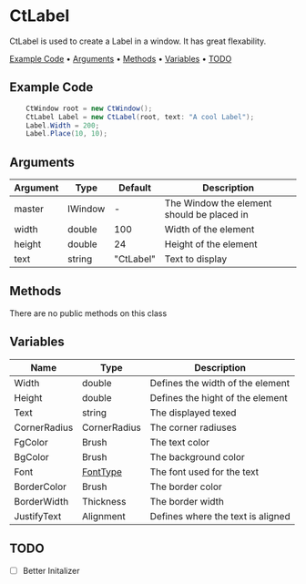 # CtLabel

CtLabel is used to create a Label in a window. It has great flexability.

<p align="left">
  <a href="#example-code">Example Code</a> •
  <a href="#arguments">Arguments</a> •
  <a href="#methods">Methods</a> •
  <a href="#variables">Variables</a> •
  <a href="#todo">TODO</a>
</p>

## Example Code

```csharp
    CtWindow root = new CtWindow();
    CtLabel Label = new CtLabel(root, text: "A cool Label");
    Label.Width = 200;
    Label.Place(10, 10);
```

## Arguments

| Argument | Type    | Default   | Description                                |
| -------- | ------- | --------- | ------------------------------------------ |
| master   | IWindow | -         | The Window the element should be placed in |
| width    | double  | 100       | Width of the element                       |
| height   | double  | 24        | Height of the element                      |
| text     | string  | "CtLabel" | Text to display                            |

## Methods
 There are no public methods on this class

## Variables


| Name         | Type                                        | Description                       |
| ------------ | ------------------------------------------- | --------------------------------- |
| Width        | double                                      | Defines the width of the element  |
| Height       | double                                      | Defines the hight of the element  |
| Text         | string                                      | The displayed texed               |
| CornerRadius | CornerRadius                                | The corner radiuses               |
| FgColor      | Brush                                       | The text color                    |
| BgColor      | Brush                                       | The background color              |
| Font         | <a href="../Types/FontType.md">FontType</a> | The font used for the text        |
| BorderColor  | Brush                                       | The border color                  |
| BorderWidth  | Thickness                                   | The border width                  |
| JustifyText  | Alignment                                   | Defines where the text is aligned |

## TODO
 - [ ] Better Initalizer